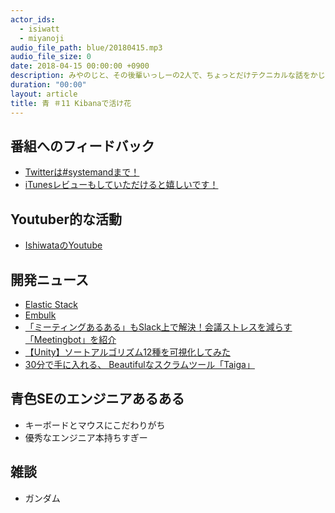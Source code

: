 ```yaml
---
actor_ids:
  - isiwatt
  - miyanoji
audio_file_path: blue/20180415.mp3
audio_file_size: 0
date: 2018-04-15 00:00:00 +0900
description: みやのじと、その後輩いっしーの2人で、ちょっとだけテクニカルな話をかじっちゃおう！という趣旨で始めた、systemand.onlineのサブチャンネル青です。
duration: "00:00"
layout: article
title: 青 ＃11 Kibanaで活け花
---
```

## 番組へのフィードバック
* [Twitterは#systemandまで！](https://twitter.com/search?q=%23systemand)
* [iTunesレビューもしていただけると嬉しいです！](https://itunes.apple.com/jp/podcast/systemand-online/id1205168408?mt=2)

## Youtuber的な活動

* [IshiwataのYoutube](https://www.youtube.com/channel/UC0dN6GcdwpQA-WdSfI2tmZQ)

## 開発ニュース
* [Elastic Stack](https://www.elastic.co/jp/products/kibana)
* [Embulk](http://www.embulk.org/)
* [「ミーティングあるある」もSlack上で解決！会議ストレスを減らす「Meetingbot」を紹介](https://seleck.cc/1173)
* [【Unity】ソートアルゴリズム12種を可視化してみた](https://qiita.com/r-ngtm/items/f4fa55c77459f63a5228)
* [30分で手に入れる、 Beautifulなスクラムツール「Taiga」](https://ceblog.mediba.jp/post/144449520177/30分で手に入れる-beautifulなスクラムツールtaiga)

## 青色SEのエンジニアあるある
* キーボードとマウスにこだわりがち
* 優秀なエンジニア本持ちすぎー

## 雑談
* ガンダム
